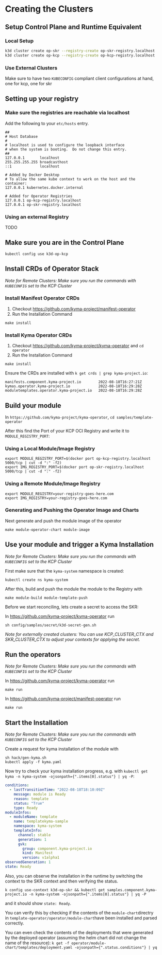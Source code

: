 # Creating the Clusters

## Setup Control Plane and Runtime Equivalent

### Local Setup

```sh
k3d cluster create op-skr --registry-create op-skr-registry.localhost
k3d cluster create op-kcp --registry-create op-kcp-registry.localhost
```

### Use External Clusters

Make sure to have two `KUBECONFIG` compliant client configurations at hand, one for kcp, one for skr

## Setting up your registry

### Make sure the registries are reachable via localhost

Add the following to your `etc/hosts` entry.

```/etc/hosts
##
# Host Database
#
# localhost is used to configure the loopback interface
# when the system is booting.  Do not change this entry.
##
127.0.0.1       localhost
255.255.255.255 broadcasthost
::1             localhost

# Added by Docker Desktop
# To allow the same kube context to work on the host and the container:
127.0.0.1 kubernetes.docker.internal

# Added for Operator Registries
127.0.0.1 op-kcp-registry.localhost
127.0.0.1 op-skr-registry.localhost
```

### Using an external Registry

TODO

## Make sure you are in the Control Plane

```
kubectl config use k3d-op-kcp
```

## Install CRDs of Operator Stack

_Note for Remote Clusters: Make sure you run the commands with `KUBECONFIG` set to the KCP Cluster_

### Install Manifest Operator CRDs

1. Checkout https://github.com/kyma-project/manifest-operator
2. Run the Installation Command

```
make install
```

### Install Kyma Operator CRDs

1. Checkout https://github.com/kyma-project/kyma-operator and `cd operator`
2. Run the Installation Command

```
make install
```

Ensure the CRDs are installed with `k get crds | grep kyma-project.io`:

```
manifests.component.kyma-project.io        2022-08-18T16:27:21Z
kymas.operator.kyma-project.io             2022-08-18T16:29:28Z
moduletemplates.operator.kyma-project.io   2022-08-18T16:29:28Z
```

## Build your module

In `https://github.com/kyma-project/kyma-operator`, `cd samples/template-operator`

After this find the Port of your KCP OCI Registry and write it to `MODULE_REGISTRY_PORT`:

### Using a Local Module/Image Registry

```
export MODULE_REGISTRY_PORT=$(docker port op-kcp-registry.localhost 5000/tcp | cut -d ":" -f2)
export IMG_REGISTRY_PORT=$(docker port op-skr-registry.localhost 5000/tcp | cut -d ":" -f2)
```

### Using a Remote Module/Image Registry

```
export MODULE_REGISTRY=your-registry-goes-here.com
export IMG_REGISTRY=your-registry-goes-here.com
```

### Generating and Pushing the Operator Image and Charts

Next generate and push the module image of the operator

```
make module-operator-chart module-image
```

## Use your module and trigger a Kyma Installation

_Note for Remote Clusters: Make sure you run the commands with `KUBECONFIG` set to the KCP Cluster_

First make sure that the `kyma-system` namespace is created:

```
kubectl create ns kyma-system
```

After this, build and push the module the module to the Registry with

```
make module-build module-template-push
```

Before we start reconciling, lets create a secret to access the SKR:

In https://github.com/kyma-project/kyma-operator run

`sh config/samples/secret/k3d-secret-gen.sh`

_Note for externally created clusters: You can use KCP_CLUSTER_CTX and SKR_CLUSTER_CTX to adjust your contexts for applying the secret._

## Run the operators

_Note for Remote Clusters: Make sure you run the commands with `KUBECONFIG` set to the KCP Cluster_

In https://github.com/kyma-project/kyma-operator run

```
make run
```

In https://github.com/kyma-project/manifest-operator run

```
make run
```

## Start the Installation

_Note for Remote Clusters: Make sure you run the commands with `KUBECONFIG` set to the KCP Cluster_

Create a request for kyma installation of the module with

```
sh hack/gen-kyma.sh
kubectl apply -f kyma.yaml
```

Now try to check your kyma installation progress, e.g. with `kubectl get kyma -n kyma-system -ojsonpath={".items[0].status"} | yq -P`:

```yaml
conditions:
  - lastTransitionTime: "2022-08-18T18:10:09Z"
    message: module is Ready
    reason: template
    status: "True"
    type: Ready
moduleInfos:
  - moduleName: template
    name: templatekyma-sample
    namespace: kyma-system
    templateInfo:
      channel: stable
      generation: 1
      gvk:
        group: component.kyma-project.io
        kind: Manifest
        version: v1alpha1
observedGeneration: 1
state: Ready
```

Also, you can observe the installation in the runtime by switching the context to the SKR context and then verifying the status.

`k config use-context k3d-op-skr && kubectl get samples.component.kyma-project.io -n kyma-system -ojsonpath={".items[0].status"} | yq -P`

and it should show `state: Ready`.

You can verify this by checking if the contents of the `module-chart`directry in `template-operator/operator/module-chart`have been installed and parsed correctly.

You can even check the contents of the deployments that were generated by the deployed operator (assuming the helm chart did not change the name of the resource):
`k get -f operator/module-chart/templates/deployment.yaml -ojsonpath={".status.conditions"} | yq`
